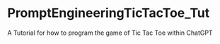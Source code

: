# PromptEngineeringTicTacToe_Tut
A Tutorial for how to program the game of Tic Tac Toe within ChatGPT

